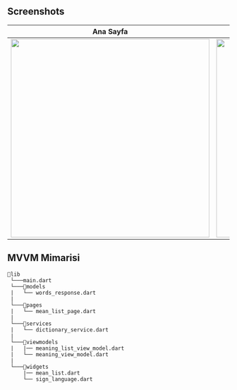 
## Screenshots

Ana Sayfa                  |   Arama 1                 |  Arama 2                  |  Arama 3
:-------------------------:|:-------------------------:|:-------------------------:|:-------------------------:
<img src="https://user-images.githubusercontent.com/81561442/182872843-ba00a8da-1056-484b-8c16-0eac744b7603.jpg" width='450'>  | <img src="https://user-images.githubusercontent.com/81561442/182871852-1fb791cf-e160-4553-885c-059c5b6f2e80.jpg" width='450'> | <img src="https://user-images.githubusercontent.com/81561442/182873073-1fe80f1d-860c-4b6f-8006-d76a19ee5286.jpg" width='450'> | <img src="https://user-images.githubusercontent.com/81561442/182873395-3f7aacdc-98fb-4860-b747-f5e34394a07c.jpg" width='450'> 
 
 
 












## MVVM Mimarisi
```
📂lib
 └───main.dart  
 └───📂models  
 |   └── words_response.dart
 |
 └───📂pages
 |   └── mean_list_page.dart
 |
 └───📂services
 |   └── dictionary_service.dart
 | 
 └───📂viewmodels
 |   |── meaning_list_view_model.dart
 |   └── meaning_view_model.dart
 |
 └───📂widgets
     |── mean_list.dart
     └── sign_language.dart
```
